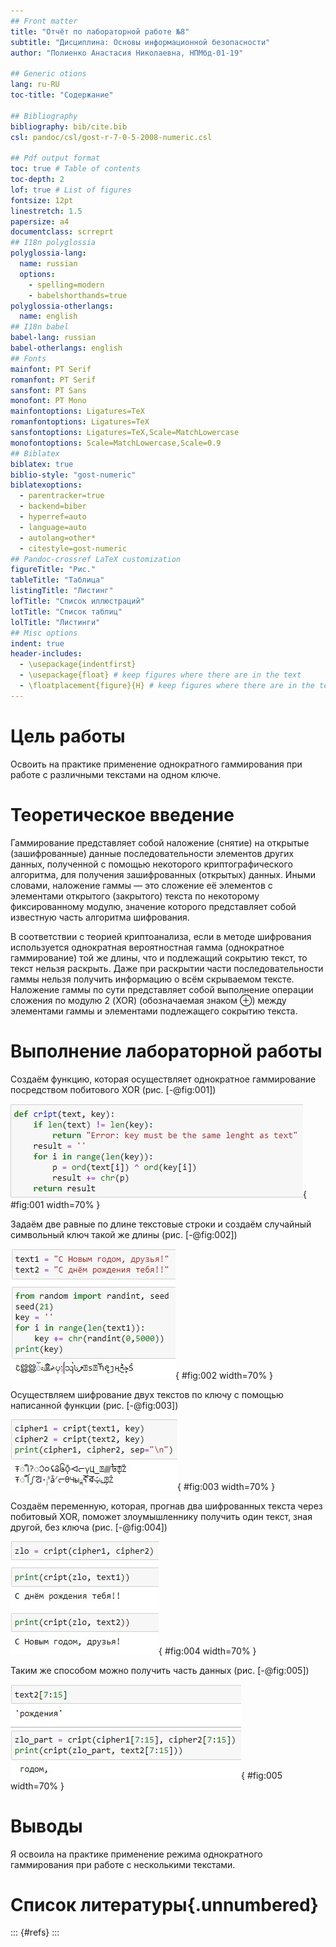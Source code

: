 ```yaml
---
## Front matter
title: "Отчёт по лабораторной работе №8"
subtitle: "Дисциплина: Основы информационной безопасности"
author: "Полиенко Анастасия Николаевна, НПМбд-01-19"

## Generic otions
lang: ru-RU
toc-title: "Содержание"

## Bibliography
bibliography: bib/cite.bib
csl: pandoc/csl/gost-r-7-0-5-2008-numeric.csl

## Pdf output format
toc: true # Table of contents
toc-depth: 2
lof: true # List of figures
fontsize: 12pt
linestretch: 1.5
papersize: a4
documentclass: scrreprt
## I18n polyglossia
polyglossia-lang:
  name: russian
  options:
	- spelling=modern
	- babelshorthands=true
polyglossia-otherlangs:
  name: english
## I18n babel
babel-lang: russian
babel-otherlangs: english
## Fonts
mainfont: PT Serif
romanfont: PT Serif
sansfont: PT Sans
monofont: PT Mono
mainfontoptions: Ligatures=TeX
romanfontoptions: Ligatures=TeX
sansfontoptions: Ligatures=TeX,Scale=MatchLowercase
monofontoptions: Scale=MatchLowercase,Scale=0.9
## Biblatex
biblatex: true
biblio-style: "gost-numeric"
biblatexoptions:
  - parentracker=true
  - backend=biber
  - hyperref=auto
  - language=auto
  - autolang=other*
  - citestyle=gost-numeric
## Pandoc-crossref LaTeX customization
figureTitle: "Рис."
tableTitle: "Таблица"
listingTitle: "Листинг"
lofTitle: "Список иллюстраций"
lotTitle: "Список таблиц"
lolTitle: "Листинги"
## Misc options
indent: true
header-includes:
  - \usepackage{indentfirst}
  - \usepackage{float} # keep figures where there are in the text
  - \floatplacement{figure}{H} # keep figures where there are in the text
---
```


# Цель работы

Освоить на практике применение однократного гаммирования при работе с различными текстами на одном ключе.

# Теоретическое введение

Гаммирование представляет собой наложение (снятие) на открытые (зашифрованные) данные последовательности элементов других данных, полученной с помощью некоторого криптографического алгоритма, для получения зашифрованных (открытых) данных. Иными словами, наложение
гаммы — это сложение её элементов с элементами открытого (закрытого)
текста по некоторому фиксированному модулю, значение которого представляет собой известную часть алгоритма шифрования.

В соответствии с теорией криптоанализа, если в методе шифрования используется однократная вероятностная гамма (однократное гаммирование)
той же длины, что и подлежащий сокрытию текст, то текст нельзя раскрыть.
Даже при раскрытии части последовательности гаммы нельзя получить информацию о всём скрываемом тексте.
Наложение гаммы по сути представляет собой выполнение операции
сложения по модулю 2 (XOR) (обозначаемая знаком ⊕) между элементами
гаммы и элементами подлежащего сокрытию текста.

# Выполнение лабораторной работы

Cоздаём функцию, которая осуществляет однократное гаммирование посредством побитового XOR (рис. [-@fig:001])

![Функция шифрования](image/Screenshot_1.jpg){ #fig:001 width=70% }

Задаём две равные по длине текстовые строки и создаём случайный символьный ключ такой же длины (рис. [-@fig:002])

![Исходные данные](image/Screenshot_2.jpg){ #fig:002 width=70% }

Осуществляем шифрование двух текстов по ключу с помощью написанной функции (рис. [-@fig:003])

![Шифрование данных](image/Screenshot_3.jpg){ #fig:003 width=70% }

Создаём переменную, которая, прогнав два шифрованных текста через побитовый XOR, поможет злоумышленнику
получить один текст, зная другой, без ключа (рис. [-@fig:004])

![Получение данных без ключа](image/Screenshot_4.jpg){ #fig:004 width=70% }

Таким же способом можно получить часть данных (рис. [-@fig:005])

![Получение части данных](image/Screenshot_5.jpg){ #fig:005 width=70% }

# Выводы

Я освоила на практике применение режима однократного гаммирования при работе с несколькими текстами.

# Список литературы{.unnumbered}

::: {#refs}
:::
